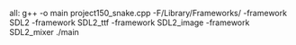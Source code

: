 all:
	g++ -o main project150_snake.cpp -F/Library/Frameworks/ -framework SDL2 -framework SDL2_ttf -framework SDL2_image -framework SDL2_mixer
	./main
 
